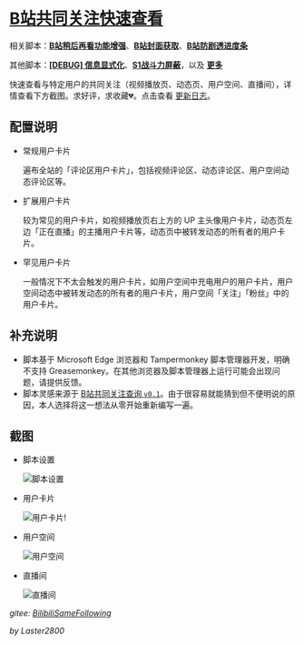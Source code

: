 # [B站共同关注快速查看](https://greasyfork.org/zh-CN/scripts/428453)

相关脚本：**[B站稍后再看功能增强](https://greasyfork.org/zh-CN/scripts/395456)**、**[B站封面获取](https://greasyfork.org/zh-CN/scripts/395575)**、**[B站防剧透进度条](https://greasyfork.org/zh-CN/scripts/411092)**

其他脚本：**[[DEBUG] 信息显式化](https://greasyfork.org/zh-CN/scripts/429521)**、**[S1战斗力屏蔽](https://greasyfork.org/zh-CN/scripts/394407)**，以及 **[更多](https://greasyfork.org/zh-CN/scripts?set=470686)**

快速查看与特定用户的共同关注（视频播放页、动态页、用户空间、直播间），详情查看下方截图。求好评，求收藏💔。点击查看 [更新日志](https://gitee.com/liangjiancang/userscript/blob/master/script/BilibiliSameFollowing/changelog.md)。

## 配置说明

* 常规用户卡片

  遍布全站的「评论区用户卡片」，包括视频评论区、动态评论区、用户空间动态评论区等。

* 扩展用户卡片

  较为常见的用户卡片，如视频播放页右上方的 UP 主头像用户卡片，动态页左边「正在直播」的主播用户卡片等，动态页中被转发动态的所有者的用户卡片。

* 罕见用户卡片

  一般情况下不太会触发的用户卡片，如用户空间中充电用户的用户卡片，用户空间动态中被转发动态的所有者的用户卡片，用户空间「关注」「粉丝」中的用户卡片。

## 补充说明

* 脚本基于 Microsoft Edge 浏览器和 Tampermonkey 脚本管理器开发，明确不支持 Greasemonkey。在其他浏览器及脚本管理器上运行可能会出现问题，请提供反馈。
* 脚本灵感来源于 [B站共同关注查询 `v0.1`](https://greasyfork.org/zh-CN/scripts/428381?version=943607)。由于很容易就能猜到但不便明说的原因，本人选择将这一想法从零开始重新编写一遍。

## 截图

* 脚本设置

    ![脚本设置](https://gitee.com/liangjiancang/userscript/raw/master/script/BilibiliSameFollowing/screenshot/脚本设置.png)

* 用户卡片

    ![用户卡片](https://gitee.com/liangjiancang/userscript/raw/master/script/BilibiliSameFollowing/screenshot/用户卡片.png)!

* 用户空间

    ![用户空间](https://gitee.com/liangjiancang/userscript/raw/master/script/BilibiliSameFollowing/screenshot/用户空间.png)

* 直播间

    ![直播间](https://gitee.com/liangjiancang/userscript/raw/master/script/BilibiliSameFollowing/screenshot/直播间.png)

*gitee: [BilibiliSameFollowing](https://gitee.com/liangjiancang/userscript/tree/master/script/BilibiliSameFollowing)*

*by Laster2800*
